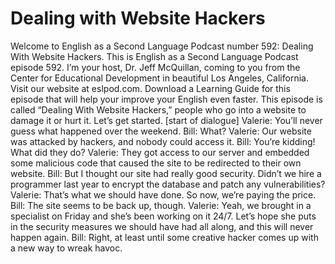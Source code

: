 # Dealing with Website Hackers

Welcome to English as a Second Language Podcast number 592: Dealing With Website Hackers.  This is English as a Second Language Podcast episode 592.  I’m your host, Dr. Jeff McQuillan, coming to you from the Center for Educational Development in beautiful Los Angeles, California.  Visit our website at eslpod.com.  Download a Learning Guide for this episode that will help your improve your English even faster.  This episode is called “Dealing With Website Hackers,” people who go into a website to damage it or hurt it.  Let’s get started.  [start of dialogue]  Valerie:  You’ll never guess what happened over the weekend.  Bill:  What?  Valerie:  Our website was attacked by hackers, and nobody could access it.    Bill:  You’re kidding!  What did they do?  Valerie:  They got access to our server and embedded some malicious code that caused the site to be redirected to their own website.  Bill:  But I thought our site had really good security.  Didn’t we hire a programmer last year to encrypt the database and patch any vulnerabilities?  Valerie:  That’s what we should have done.  So now, we’re paying the price.  Bill:  The site seems to be back up, though.  Valerie:  Yeah, we brought in a specialist on Friday and she’s been working on it 24/7.  Let’s hope she puts in the security measures we should have had all along, and this will never happen again.    Bill:  Right, at least until some creative hacker comes up with a new way to wreak havoc. 